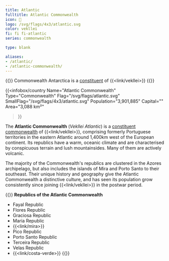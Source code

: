 ```yaml
---
title: Atlantic
fulltitle: Atlantic Commonwealth
icon: 🌹
logo: /svg/flags/4x3/atlantic.svg
color: vekllei
fi: fi fi-atlantic
series: commonwealth

type: blank

aliases:
- /atlantic/
- /atlantic-commonwealth/
---
```

{{<note series>}}
 Commonwealth Antarctica is a [constituent](/constituents/) of {{<link/vekllei>}}
{{</note>}}

{{<infobox/country
   Name="Atlantic Commonwealth"
   Type="Commonwealth"
   Flag="/svg/flags/atlantic.svg"
   SmallFlag="/svg/flags/4x3/atlantic.svg"
   Population="3,901,885"
   Capital=""
   Area="3,088 km²"
 >}}

The <span class="fi fi-atlantic"></span> **Atlantic Commonwealth** (*Vekllei Atlantic*) is a [constituent commonwealth](/constituents/) of {{<link/vekllei>}}, comprising formerly Portuguese territories in the eastern Atlantic around 1,400km west of the European continent. Its republics have a warm, oceanic climate and are characterised by conspicuous terrain and lush mountainsides. Many of them are actively volcanic.

The majority of the Commonwealth's republics are clustered in the Azores archipelago, but also includes the islands of Mira and Porto Santo to their southeast. Their unique history and geography give the Atlantic Commonwealth a distinctive culture, and has seen its population grow consistently since joining {{<link/vekllei>}} in the postwar period.

{{<note panel>}}
**Republics of the Atlantic Commonwealth**

* Fayal Republic
* Flores Republic
* Graciosa Republic
* Maria Republic
* {{<link/mira>}}
* Pico Republic
* Porto Santo Republic
* Terceira Republic
* Velas Republic
* {{<link/costa-verde>}}
{{</note>}}
